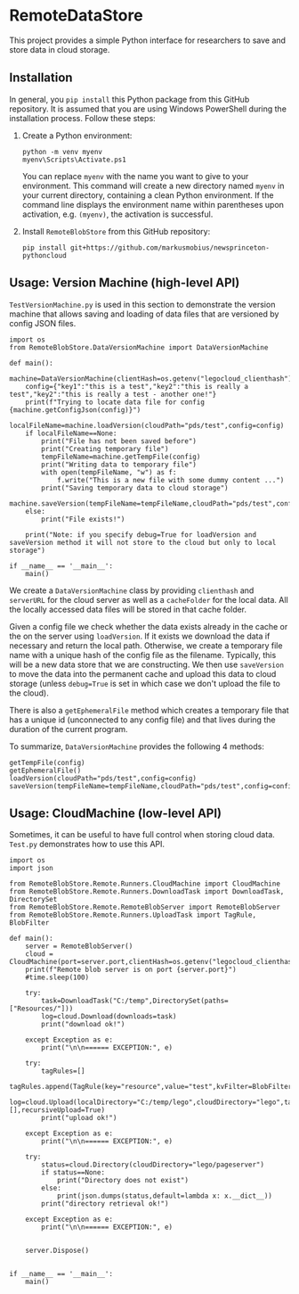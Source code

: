 # RemoteDataStore

This project provides a simple Python interface for researchers to save and store data in cloud storage. 

## Installation

In general, you ```pip install``` this Python package from this GitHub repository. It is assumed that you are using Windows PowerShell during the installation process. Follow these steps:

1. Create a Python environment:
   ```
   python -m venv myenv
   myenv\Scripts\Activate.ps1
   ```
   You can replace ```myenv``` with the name you want to give to your environment. This command will create a new directory named ```myenv``` in your current directory, containing a clean Python environment. If the command line displays the environment name within parentheses upon activation, e.g. ```(myenv)```, the activation is successful.

2. Install ```RemoteBlobStore``` from this GitHub repository:
   ```
   pip install git+https://github.com/markusmobius/newsprinceton-pythoncloud
   ```
   
## Usage: Version Machine (high-level API)

```TestVersionMachine.py``` is used in this section to demonstrate the version machine that allows saving and loading of data files that are versioned by config JSON files.

```
import os
from RemoteBlobStore.DataVersionMachine import DataVersionMachine

def main():
    machine=DataVersionMachine(clientHash=os.getenv("legocloud_clienthash"),serverUrl="https://www.legocloud.projectratio.net:6002",cacheFolder="c:/temp")
    config={"key1":"this is a test","key2":"this is really a test","key2":"this is really a test - another one!"}
    print(f"Trying to locate data file for config {machine.getConfigJson(config)}")
    localFileName=machine.loadVersion(cloudPath="pds/test",config=config)
    if localFileName==None:
        print("File has not been saved before")
        print("Creating temporary file")
        tempFileName=machine.getTempFile(config)
        print("Writing data to temporary file")
        with open(tempFileName, "w") as f:
            f.write("This is a new file with some dummy content ...")
        print("Saving temporary data to cloud storage")
        machine.saveVersion(tempFileName=tempFileName,cloudPath="pds/test",config=config)
    else:
        print("File exists!")
    
    print("Note: if you specify debug=True for loadVersion and saveVersion method it will not store to the cloud but only to local storage")

if __name__ == '__main__':
    main()
```

We create a ```DataVersionMachine``` class by providing ```clienthash``` and ```serverURL``` for the cloud server as well as a ```cacheFolder``` for the local data. All the locally accessed data files will be stored in that cache folder.

Given a config file we check whether the data exists already in the cache or the on the server using ```loadVersion```. If it exists we download the data if necessary and return the local path. Otherwise, we create a temporary file name with a unique hash of the config file as the filename. Typically, this will be a new data store that we are constructing. 
We then use ```saveVersion``` to move the data into the permanent cache and upload this data to cloud storage (unless ```debug=True``` is set in which case we don't upload the file to the cloud).

There is also a ```getEphemeralFile``` method which creates a temporary file that has a unique id (unconnected to any config file) and that lives during the duration of the current program. 

To summarize, ```DataVersionMachine``` provides the following 4 methods:

```
getTempFile(config)
getEphemeralFile()
loadVersion(cloudPath="pds/test",config=config)
saveVersion(tempFileName=tempFileName,cloudPath="pds/test",config=config)
```


## Usage: CloudMachine (low-level API)

Sometimes, it can be useful to have full control when storing cloud data. ```Test.py``` demonstrates how to use this API.


```
import os
import json

from RemoteBlobStore.Remote.Runners.CloudMachine import CloudMachine
from RemoteBlobStore.Remote.Runners.DownloadTask import DownloadTask, DirectorySet
from RemoteBlobStore.Remote.RemoteBlobServer import RemoteBlobServer
from RemoteBlobStore.Remote.Runners.UploadTask import TagRule, BlobFilter

def main():
    server = RemoteBlobServer()
    cloud = CloudMachine(port=server.port,clientHash=os.getenv("legocloud_clienthash"),serverUrl="https://www.legocloud.projectratio.net:6002")
    print(f"Remote blob server is on port {server.port}")
    #time.sleep(100)

    try:
        task=DownloadTask("C:/temp",DirectorySet(paths=["Resources/"]))
        log=cloud.Download(downloads=task)
        print("download ok!")

    except Exception as e:
        print("\n\n====== EXCEPTION:", e)

    try:  
        tagRules=[]
        tagRules.append(TagRule(key="resource",value="test",kvFilter=BlobFilter(ftype="pattern",filterDefinition="*")))
        log=cloud.Upload(localDirectory="C:/temp/lego",cloudDirectory="lego",tagRules=tagRules,publicRules=[],recursiveUpload=True)
        print("upload ok!")

    except Exception as e:
        print("\n\n====== EXCEPTION:", e)

    try:  
        status=cloud.Directory(cloudDirectory="lego/pageserver")
        if status==None:
            print("Directory does not exist")
        else:
            print(json.dumps(status,default=lambda x: x.__dict__))
        print("directory retrieval ok!")

    except Exception as e:
        print("\n\n====== EXCEPTION:", e)


    server.Dispose()


if __name__ == '__main__':
    main()
```